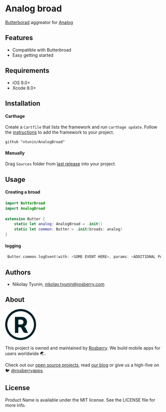 # Analog broad

[Butterborad](https://github.com/rosberry/butterbroad/) aggreator for [Analog](https://github.com/rosberry/analog)

## Features

- Compatible with Butterbroad
- Easy getting started

## Requirements

- iOS 9.0+
- Xcode 8.0+

## Installation

#### Carthage
Create a `Cartfile` that lists the framework and run `carthage update`. Follow the [instructions](https://github.com/Carthage/Carthage#adding-frameworks-to-an-application) to add the framework to your project.

```
github "ntunin/AnalogBroad"
```

#### Manually

Drag `Sources` folder from [last release](https://github.com/ntunin/AnalogBroad/releases) into your project.

## Usage

#### Creating a broad

```swift
import ButterBroad
import AnalogBroad

extension Butter {
    static let analog: AnalogBroad = .init()
    static let common: Butter = .init(broads: analog)
}
```

#### logging

```swift
 Butter.common.logEvent(with: <SOME EVENT HERE>, params: <ADDITIONAL PARAMETERS HERE>)
```

## Authors

* Nikolay Tyunin, nikolay.tyunin@rosberry.com

## About

<img src="https://github.com/rosberry/Foundation/blob/master/Assets/full_logo.png?raw=true" height="100" />

This project is owned and maintained by [Rosberry](http://rosberry.com). We build mobile apps for users worldwide 🌏.

Check out our [open source projects](https://github.com/rosberry), read [our blog](https://medium.com/@Rosberry) or give us a high-five on 🐦 [@rosberryapps](http://twitter.com/RosberryApps).

## License

Product Name is available under the MIT license. See the LICENSE file for more info.
